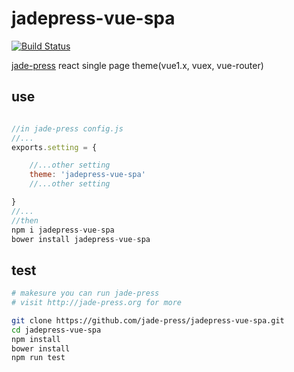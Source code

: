 # jadepress-vue-spa

[![Build Status](https://travis-ci.org/jade-press/jadepress-vue-spa.svg?branch=master)](https://travis-ci.org/jade-press/jadepress-vue-spa)

[jade-press](http://jade-press.org) react single page theme(vue1.x, vuex, vue-router)

## use
```javascript

//in jade-press config.js
//...
exports.setting = {

    //...other setting
    theme: 'jadepress-vue-spa'
    //...other setting

}
//...
//then
npm i jadepress-vue-spa
bower install jadepress-vue-spa
```

## test
```bash
# makesure you can run jade-press
# visit http://jade-press.org for more

git clone https://github.com/jade-press/jadepress-vue-spa.git
cd jadepress-vue-spa
npm install
bower install
npm run test

```

